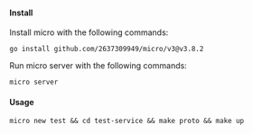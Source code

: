 #### Install

Install micro with the following commands:

```shell
go install github.com/2637309949/micro/v3@v3.8.2
```

Run micro server with the following commands:

```shell
micro server
```

#### Usage

```shell
micro new test && cd test-service && make proto && make up
```
